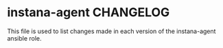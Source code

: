 # instana-agent CHANGELOG

This file is used to list changes made in each version of the instana-agent 
ansible role.
